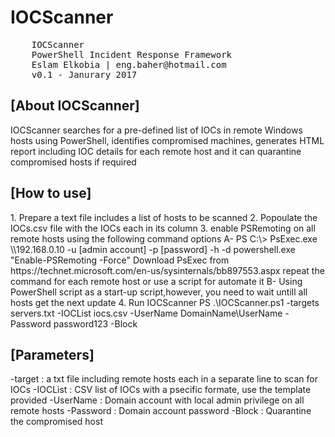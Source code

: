 # IOCScanner
 <pre>
    IOCScanner
    PowerShell Incident Response Framework 
    Eslam Elkobia | eng.baher@hotmail.com
    v0.1 - Janurary 2017</pre>
 
 <h2> [About IOCScanner] </h2>
 IOCScanner searches for a pre-defined list of IOCs in remote Windows hosts using PowerShell, identifies compromised machines, generates HTML report including IOC details for each remote host and it can quarantine compromised hosts if required

 <h2> [How to use] </h2>
1. Prepare a text file includes a list of hosts to be scanned
2. Popoulate the IOCs.csv file with the IOCs each in its column
3. enable PSRemoting on all remote hosts using the following command options
   A- PS C:\> PsExec.exe \\192.168.0.10 -u [admin account] -p [password] -h -d powershell.exe "Enable-PSRemoting -Force"
      Download PsExec from https://technet.microsoft.com/en-us/sysinternals/bb897553.aspx
      repeat the command for each remote host or use a script for automate it
   B- Using PowerShell script as a start-up script,however, you need to wait untill all hosts get the next update
4. Run IOCScanner
PS .\IOCScanner.ps1 -targets servers.txt -IOCList iocs.csv -UserName DomainName\UserName -Password password123 -Block

 <h2> [Parameters] </h2>
 -target   :  a txt file including remote hosts each in a separate line to scan for IOCs
 -IOCList  :  CSV list of IOCs with a psecific formate, use the template provided
 -UserName :  Domain account with local admin privilege on all remote hosts
 -Password :  Domain account password
 -Block    :  Quarantine the compromised host 

